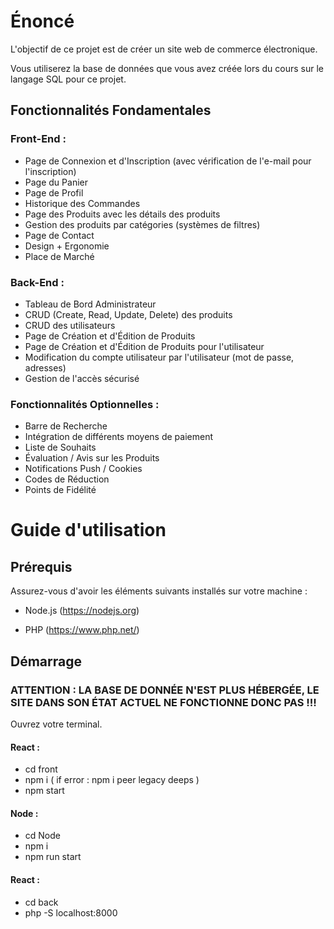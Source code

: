 # Énoncé

L'objectif de ce projet est de créer un site web de commerce électronique.

Vous utiliserez la base de données que vous avez créée lors du cours sur le langage SQL pour ce projet.


## Fonctionnalités Fondamentales

### Front-End :

- Page de Connexion et d'Inscription (avec vérification de l'e-mail pour l'inscription)
- Page du Panier
- Page de Profil
- Historique des Commandes
- Page des Produits avec les détails des produits
- Gestion des produits par catégories (systèmes de filtres)
- Page de Contact
- Design + Ergonomie
- Place de Marché


### Back-End :

- Tableau de Bord Administrateur
- CRUD (Create, Read, Update, Delete) des produits
- CRUD des utilisateurs
- Page de Création et d'Édition de Produits
- Page de Création et d'Édition de Produits pour l'utilisateur
- Modification du compte utilisateur par l'utilisateur (mot de passe, adresses)
- Gestion de l'accès sécurisé


### Fonctionnalités Optionnelles :

- Barre de Recherche
- Intégration de différents moyens de paiement
- Liste de Souhaits
- Évaluation / Avis sur les Produits
- Notifications Push / Cookies
- Codes de Réduction
- Points de Fidélité

# Guide d'utilisation

## Prérequis
Assurez-vous d'avoir les éléments suivants installés sur votre machine :

- Node.js (https://nodejs.org)

- PHP (https://www.php.net/)

## Démarrage
### ATTENTION : LA BASE DE DONNÉE N'EST PLUS HÉBERGÉE, LE SITE DANS SON ÉTAT ACTUEL NE FONCTIONNE DONC PAS !!!

Ouvrez votre terminal.

#### React :
- cd front
- npm i ( if error : npm i peer legacy deeps )
- npm start

#### Node :
- cd Node 
- npm i 
- npm run start

#### React :
- cd back 
- php -S localhost:8000

